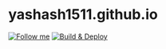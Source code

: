 # yashash1511.github.io

[![Follow me](https://img.shields.io/github/followers/yashash1511?label=follow%20me&style=social)](https://github.com/yashash1511)
[![Build & Deploy](https://github.com/yashash1511/yashash1511.github.io/actions/workflows/Build-Deploy.yml/badge.svg)](https://github.com/yashash1511/yashash1511.github.io/actions/workflows/Build-Deploy.yml)
